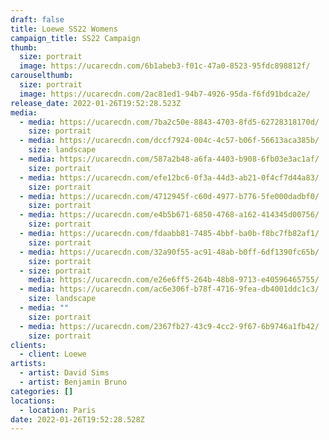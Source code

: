 ```yaml
---
draft: false
title: Loewe SS22 Womens
campaign_title: SS22 Campaign
thumb:
  size: portrait
  image: https://ucarecdn.com/6b1abeb3-f01c-47a0-8523-95fdc898812f/
carouselthumb:
  size: portrait
  image: https://ucarecdn.com/2ac81ed1-94b7-4926-95da-f6fd91bdca2e/
release_date: 2022-01-26T19:52:28.523Z
media:
  - media: https://ucarecdn.com/7ba2c50e-8843-4703-8fd5-62728318170d/
    size: portrait
  - media: https://ucarecdn.com/dccf7924-004c-4c57-b06f-56613aca385b/
    size: landscape
  - media: https://ucarecdn.com/587a2b48-a6fa-4403-b908-6fb03e3ac1af/
    size: portrait
  - media: https://ucarecdn.com/efe12bc6-0f3a-44d3-ab21-0f4cf7d44a83/
    size: portrait
  - media: https://ucarecdn.com/4712945f-c60d-4977-b776-5fe000dadbf0/
    size: portrait
  - media: https://ucarecdn.com/e4b5b671-6850-4768-a162-414345d00756/
    size: portrait
  - media: https://ucarecdn.com/fdaabb81-7485-4bbf-ba0b-f8bc7fb82af1/
    size: portrait
  - media: https://ucarecdn.com/32a90f55-ac91-48ab-b0ff-6df1390fc65b/
    size: portrait
  - size: portrait
    media: https://ucarecdn.com/e26e6ff5-264b-48b8-9713-e40596465755/
  - media: https://ucarecdn.com/ac6e306f-b78f-4716-9fea-db4001ddc1c3/
    size: landscape
  - media: ""
    size: portrait
  - media: https://ucarecdn.com/2367fb27-43c9-4cc2-9f67-6b9746a1fb42/
    size: portrait
clients:
  - client: Loewe
artists:
  - artist: David Sims
  - artist: Benjamin Bruno
categories: []
locations:
  - location: Paris
date: 2022-01-26T19:52:28.528Z
---
```

